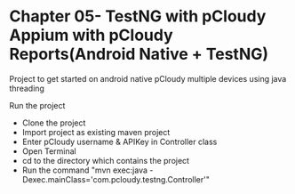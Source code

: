 # Chapter 05- TestNG with pCloudy Appium with pCloudy Reports(Android Native + TestNG)

Project to get started on android native pCloudy multiple devices using java threading


Run the project

* Clone the project
* Import project as existing maven project
* Enter pCloudy username & APIKey in Controller class
* Open Terminal
* cd to the directory which contains the project
* Run the command "mvn exec:java -Dexec.mainClass='com.pcloudy.testng.Controller'"




